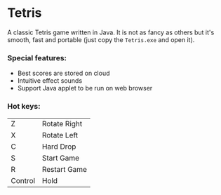Tetris
======

A classic Tetris game written in Java. It is not as fancy as others but it's smooth, fast and portable (just copy the `Tetris.exe` and open it). 

### Special features:
+ Best scores are stored on cloud
+ Intuitive effect sounds
+ Support Java applet to be run on web browser


### Hot keys:
<table>
	<tr>
		<td>Z</td><td>Rotate Right</td>
	</tr>
	<tr>
		<td>X</td><td>Rotate Left</td>
	</tr>
	<tr>
		<td>C</td><td>Hard Drop</td>
	</tr>
	<tr>
		<td>S</td><td>Start Game</td>
	</tr>
	<tr>
		<td>R</td><td>Restart Game</td>
	</tr>
	<tr>
		<td>Control</td><td>Hold</td>
	</tr>
</table>
